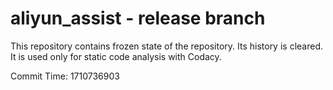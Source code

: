 # aliyun_assist - release branch

This repository contains frozen state of the repository.
Its history is cleared. It is used only for static code
analysis with Codacy.

Commit Time: 1710736903